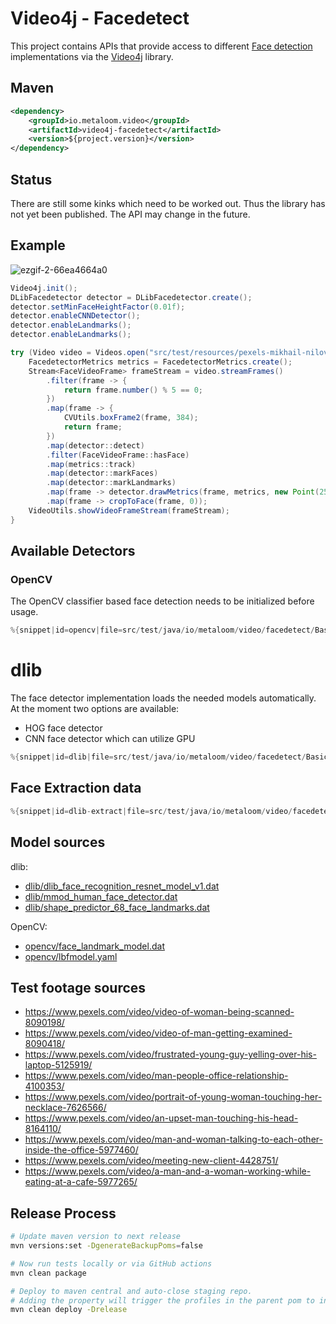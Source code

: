 # Video4j - Facedetect

This project contains APIs that provide access to different [Face detection](https://en.wikipedia.org/wiki/Face_detection) implementations via the [Video4j](https://github.com/metaloom/video4j) library.


## Maven

```xml
<dependency>
	<groupId>io.metaloom.video</groupId>
	<artifactId>video4j-facedetect</artifactId>
	<version>${project.version}</version>
</dependency>
```

## Status

There are still some kinks which need to be worked out. Thus the library has not yet been published. The API may change in the future.

## Example

![ezgif-2-66ea4664a0](https://user-images.githubusercontent.com/326605/213294042-a36913c8-8c94-4194-8e80-bc47ca32f99c.gif)

```java
Video4j.init();
DLibFacedetector detector = DLibFacedetector.create();
detector.setMinFaceHeightFactor(0.01f);
detector.enableCNNDetector();
detector.enableLandmarks();
detector.enableLandmarks();

try (Video video = Videos.open("src/test/resources/pexels-mikhail-nilov-7626566.mp4")) {
	FacedetectorMetrics metrics = FacedetectorMetrics.create();
	Stream<FaceVideoFrame> frameStream = video.streamFrames()
		.filter(frame -> {
			return frame.number() % 5 == 0;
		})
		.map(frame -> {
			CVUtils.boxFrame2(frame, 384);
			return frame;
		})
		.map(detector::detect)
		.filter(FaceVideoFrame::hasFace)
		.map(metrics::track)
		.map(detector::markFaces)
		.map(detector::markLandmarks)
		.map(frame -> detector.drawMetrics(frame, metrics, new Point(25, 45)))
		.map(frame -> cropToFace(frame, 0));
	VideoUtils.showVideoFrameStream(frameStream);
}
```

## Available Detectors

### OpenCV

The OpenCV classifier based face detection needs to be initialized before usage.

```java
%{snippet|id=opencv|file=src/test/java/io/metaloom/video/facedetect/BasicUsageExampleTest.java}
```


# dlib

The face detector implementation loads the needed models automatically.
At the moment two options are available:

* HOG face detector
* CNN face detector which can utilize GPU

```java
%{snippet|id=dlib|file=src/test/java/io/metaloom/video/facedetect/BasicUsageExampleTest.java}
```

## Face Extraction data


```java
%{snippet|id=dlib-extract|file=src/test/java/io/metaloom/video/facedetect/BasicUsageExampleTest.java}
```

## Model sources

dlib:

* [dlib/dlib_face_recognition_resnet_model_v1.dat](https://github.com/davisking/dlib-models/blob/master/dlib_face_recognition_resnet_model_v1.dat.bz2)
* [dlib/mmod_human_face_detector.dat](http://dlib.net/files/mmod_human_face_detector.dat.bz2)
* [dlib/shape_predictor_68_face_landmarks.dat](https://raw.githubusercontent.com/italojs/facial-landmarks-recognition/master/shape_predictor_68_face_landmarks.dat)

OpenCV:

* [opencv/face_landmark_model.dat](https://raw.githubusercontent.com/opencv/opencv_3rdparty/contrib_face_alignment_20170818/face_landmark_model.dat)
* [opencv/lbfmodel.yaml](https://raw.githubusercontent.com/kurnianggoro/GSOC2017/master/data/lbfmodel.yaml)


## Test footage sources

* https://www.pexels.com/video/video-of-woman-being-scanned-8090198/
* https://www.pexels.com/video/video-of-man-getting-examined-8090418/
* https://www.pexels.com/video/frustrated-young-guy-yelling-over-his-laptop-5125919/
* https://www.pexels.com/video/man-people-office-relationship-4100353/
* https://www.pexels.com/video/portrait-of-young-woman-touching-her-necklace-7626566/
* https://www.pexels.com/video/an-upset-man-touching-his-head-8164110/
* https://www.pexels.com/video/man-and-woman-talking-to-each-other-inside-the-office-5977460/
* https://www.pexels.com/video/meeting-new-client-4428751/
* https://www.pexels.com/video/a-man-and-a-woman-working-while-eating-at-a-cafe-5977265/



## Release Process

```bash
# Update maven version to next release
mvn versions:set -DgenerateBackupPoms=false

# Now run tests locally or via GitHub actions
mvn clean package

# Deploy to maven central and auto-close staging repo. 
# Adding the property will trigger the profiles in the parent pom to include gpg,javadoc...
mvn clean deploy -Drelease
```